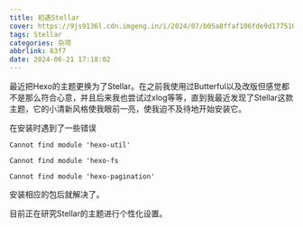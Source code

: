 ```yaml
---
title: 初遇Stellar
cover: https://9js9136l.cdn.imgeng.in/i/2024/07/b05a8ffaf106fde9d177510e86838591.webp
tags: Stellar
categories: 杂项
abbrlink: 83f7
date: 2024-06-21 17:18:02
---
```

最近把Hexo的主题更换为了Stellar。在之前我使用过Butterful以及改版但感觉都不是那么符合心意，并且后来我也尝试过xlog等等，直到我最近发现了Stellar这款主题，它的小清新风格使我眼前一亮，使我迫不及待地开始安装它。

在安装时遇到了一些错误

```
Cannot find module 'hexo-util' 

Cannot find module 'hexo-fs 

Cannot find module 'hexo-pagination' 
```

安装相应的包后就解决了。

目前正在研究Stellar的主题进行个性化设置。



